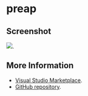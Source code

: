# preap



## Screenshot
![](https://raw.githubusercontent.com/gerane/VSCodeThemes/master/gerane.Theme-preap/screenshot.png).


## More Information
* [Visual Studio Marketplace](https://marketplace.visualstudio.com/items/gerane.Theme-preap).
* [GitHub repository](https://github.com/gerane/VSCodeThemes).
